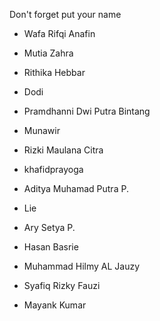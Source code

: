 Don't forget put your name

- Wafa Rifqi Anafin
- Mutia Zahra
- Rithika Hebbar
- Dodi

- Pramdhanni Dwi Putra Bintang
- Munawir

- Rizki Maulana Citra
- khafidprayoga
- Aditya Muhamad Putra P.

- Lie

- Ary Setya P.

- Hasan Basrie
- Muhammad Hilmy AL Jauzy
- Syafiq Rizky Fauzi
- Mayank Kumar
